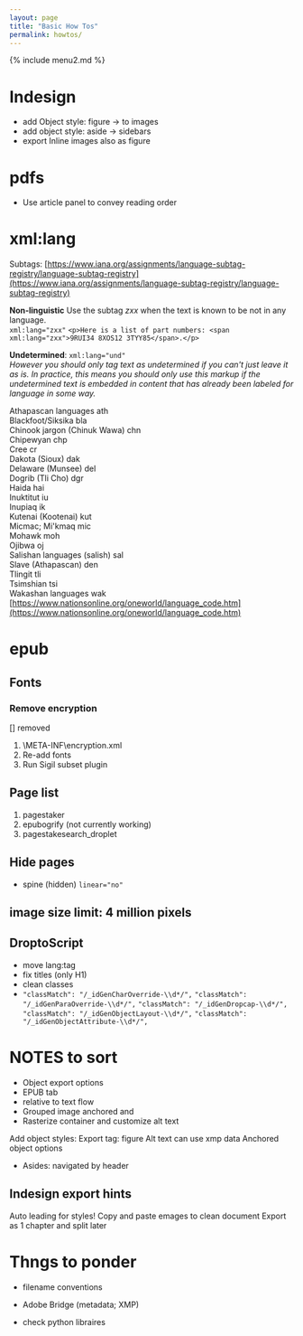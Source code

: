 ```yaml
---
layout: page
title: "Basic How Tos"
permalink: howtos/
---
```



{% include menu2.md %}


# Indesign
- add Object style: figure -> to images
- add object style: aside -> sidebars
- export Inline images also as figure


# pdfs
- Use article panel to convey reading order


# xml:lang
Subtags: [https://www.iana.org/assignments/language-subtag-registry/language-subtag-registry](https://www.iana.org/assignments/language-subtag-registry/language-subtag-registry)

**Non-linguistic** Use the subtag *zxx* when the text is known to be not in any language.  
`xml:lang="zxx"`
`<p>Here is a list of part numbers: <span xml:lang="zxx">9RUI34 8XOS12 3TYY85</span>.</p>`

**Undetermined**:
`xml:lang="und"`  
*However you should only tag text as undetermined if you can't just leave it as is. In practice, this means you should only use this markup if the undetermined text is embedded in content that has already been labeled for language in some way.*


Athapascan languages ath  
Blackfoot/Siksika bla  
Chinook jargon (Chinuk Wawa) chn  
Chipewyan chp  
Cree cr  
Dakota (Sioux) dak  
Delaware (Munsee) del  
Dogrib (Tli Cho) dgr  
Haida hai  
Inuktitut iu  
Inupiaq ik  
Kutenai (Kootenai) kut  
Micmac; Mi'kmaq mic  
Mohawk moh  
Ojibwa oj  
Salishan languages (salish) sal  
Slave (Athapascan) den  
Tlingit tli  
Tsimshian tsi  
Wakashan languages wak  
[https://www.nationsonline.org/oneworld/language_code.htm](https://www.nationsonline.org/oneworld/language_code.htm)

# epub
## Fonts
### Remove encryption
[] removed
1. \META-INF\encryption.xml
2. Re-add fonts
3. Run Sigil subset plugin

## Page list
1. pagestaker
2. epubogrify (not currently working)
1. pagestakesearch_droplet

## Hide pages
- spine (hidden) `linear="no"`

## image size limit: 4 million pixels

## DroptoScript
 - move lang:tag
 - fix titles (only H1)
 - clean classes
  - `"classMatch": "/_idGenCharOverride-\\d*/",`
	`"classMatch": "/_idGenParaOverride-\\d*/",`
	`"classMatch": "/_idGenDropcap-\\d*/",`
	`"classMatch": "/_idGenObjectLayout-\\d*/",`
	`"classMatch": "/_idGenObjectAttribute-\\d*/",`
	
# NOTES to sort
- Object export options 
- EPUB tab 
- relative to text flow
- Grouped image anchored and
- Rasterize container and customize alt text

Add object styles:
Export tag: figure
Alt text can use xmp data
Anchored object options

- Asides: navigated by header

## Indesign export hints

Auto leading for styles!
Copy and paste emages to clean document
Export as 1 chapter and split later

# Thngs to ponder 
 - filename conventions
 - Adobe Bridge (metadata; XMP)

 -  check python libraires